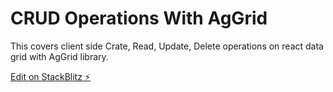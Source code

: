# CRUD Operations With AgGrid

This covers client side Crate, Read, Update, Delete operations on react data grid with AgGrid library.

[Edit on StackBlitz ⚡️](https://stackblitz.com/edit/react-gg1slk)
